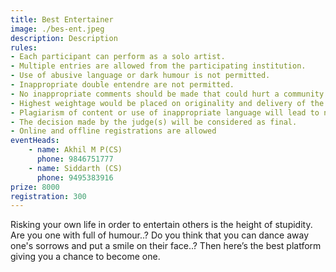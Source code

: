 ```yaml
---
title: Best Entertainer
image: ./bes-ent.jpeg
description: Description
rules: 
- Each participant can perform as a solo artist.
- Multiple entries are allowed from the participating institution.
- Use of abusive language or dark humour is not permitted.
- Inappropriate double entendre are not permitted.
- No inappropriate comments should be made that could hurt a community’s sentiment related to their  religious belief, race, sex, culture or heritage during the live performance.
- Highest weightage would be placed on originality and delivery of the content
- Plagiarism of content or use of inappropriate language will lead to negative marking or  disqualification
- The decision made by the judge(s) will be considered as final.
- Online and offline registrations are allowed
eventHeads:
    - name: Akhil M P(CS)
      phone: 9846751777
    - name: Siddarth (CS)
      phone: 9495383916
prize: 8000
registration: 300
---
```


Risking your own life in order to entertain others is the height of stupidity. Are you one with full of humour..? Do you think that you can dance away one's sorrows and put a smile on their face..? Then here’s the best platform giving you a chance to become one.
